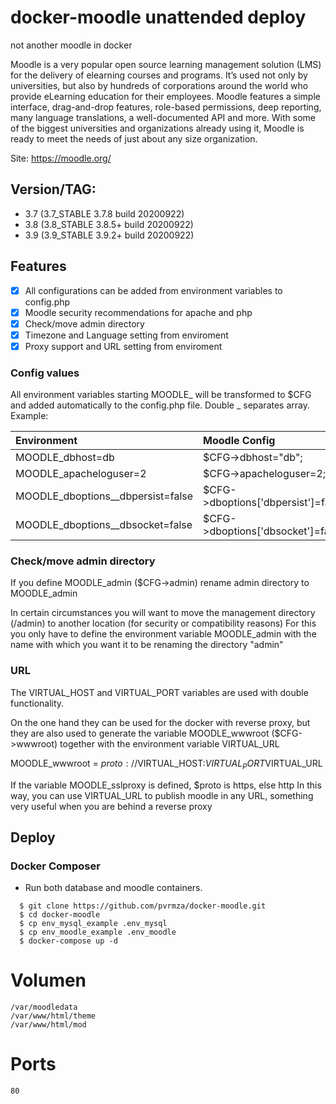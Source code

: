 
# docker-moodle unattended deploy
not another moodle in docker 

Moodle is a very popular open source learning management solution (LMS) for the delivery of elearning courses and programs. It’s used not only by universities, but also by hundreds of corporations around the world who provide eLearning education for their employees. Moodle features a simple interface, drag-and-drop features, role-based permissions, deep reporting, many language translations, a well-documented API and more. With some of the biggest universities and organizations already using it, Moodle is ready to meet the needs of just about any size organization.

Site: https://moodle.org/

## Version/TAG: 
* 3.7 (3.7_STABLE 3.7.8 build 20200922) 
* 3.8 (3.8_STABLE 3.8.5+ build 20200922) 
* 3.9 (3.9_STABLE 3.9.2+ build 20200922)


## Features
- [x] All configurations can be added from environment variables to config.php
- [x] Moodle security recommendations for apache and php
- [x] Check/move admin directory
- [x] Timezone and Language setting from enviroment 
- [x] Proxy support and URL setting from enviroment 

### Config values
All environment variables starting MOODLE_ will be transformed to $CFG and added automatically to the config.php file. Double _ separates array. Example:

| Environment | Moodle Config | 
| :--- |:--- |
| MOODLE_dbhost=db | $CFG->dbhost="db"; | 
| MOODLE_apacheloguser=2 | $CFG->apacheloguser=2; | 
| MOODLE_dboptions__dbpersist=false | $CFG->dboptions['dbpersist']=false; | 
| MOODLE_dboptions__dbsocket=false | $CFG->dboptions['dbsocket']=false; | 

### Check/move admin directory
If you define MOODLE_admin ($CFG->admin) rename admin directory to MOODLE_admin

In certain circumstances you will want to move the management directory (/admin) to another location (for security or compatibility reasons)
For this you only have to define the environment variable MOODLE_admin with the name with which you want it to be renaming the directory "admin"

### URL 
The VIRTUAL_HOST and VIRTUAL_PORT variables are used with double functionality.

On the one hand they can be used for the docker with reverse proxy, but they are also used to generate the variable MOODLE_wwwroot ($CFG->wwwroot) together with the environment variable VIRTUAL_URL

MOODLE_wwwroot = $proto://$VIRTUAL_HOST:$VIRTUAL_PORT$VIRTUAL_URL

If the variable MOODLE_sslproxy is defined, $proto is https, else http
In this way, you can use VIRTUAL_URL to publish moodle in any URL, something very useful when you are behind a reverse proxy


## Deploy

### Docker Composer
- Run both database and moodle containers.
```
  $ git clone https://github.com/pvrmza/docker-moodle.git 
  $ cd docker-moodle
  $ cp env_mysql_example .env_mysql
  $ cp env_moodle_example .env_moodle
  $ docker-compose up -d
```

# Volumen
	/var/moodledata
	/var/www/html/theme
	/var/www/html/mod

# Ports
	80 
